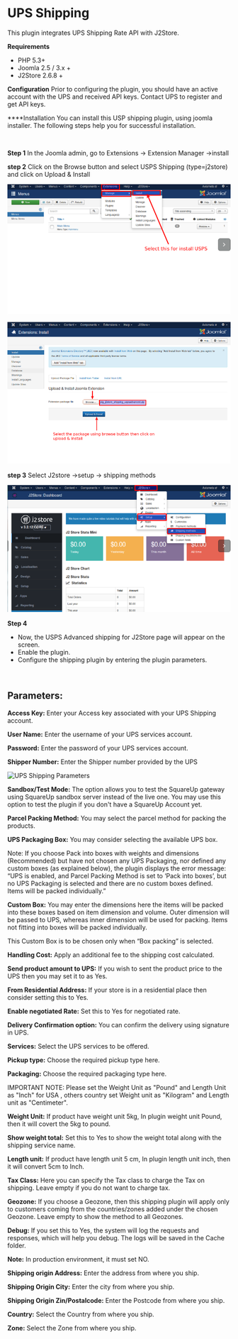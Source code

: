 # UPS Shipping

This plugin integrates UPS Shipping Rate API with J2Store.

**Requirements**

* PHP 5.3+
* Joomla 2.5 / 3.x +
* J2Store 2.6.8 +**‌**

**Configuration** Prior to configuring the plugin, you should have an active account with the UPS and received API keys. Contact UPS to register and get API keys.

**‌**Installation You can install this USP shipping plugin, using joomla installer. The following steps help you for successful installation.

‌

**Step 1** In the Joomla admin, go to Extensions -&gt; Extension Manager -&gt;install

 **step 2** Click on the Browse button and select USPS Shipping \(type=j2store\) and click on Upload & Install

![](../.gitbook/assets/install.png)

![](../.gitbook/assets/install1.png)

 **step 3** Select J2store -&gt;setup -&gt; shipping methods

![](../.gitbook/assets/install2.png)

**Step 4**

* Now, the USPS Advanced shipping for J2Store page will appear on the screen.
* Enable the plugin.
* Configure the shipping plugin by entering the plugin parameters.

‌

## Parameters:

‌**Access Key:** Enter your Access key associated with your UPS Shipping account.

**User Name:** Enter the username of your UPS services account.

**Password:** Enter the password of your UPS services account.

‌**Shipper Number:** Enter the Shipper number provided by the UPS

![UPS Shipping Parameters](https://lh3.googleusercontent.com/yFcnq_P2PATHozpTjD_QGGsSutJV045fJvTqvK6gePCwnQxXu2sQOo9l13Z4UohJSND7QZpu0o5-y-1K67kiQCoaAHbclIbLQLKamlCWENSODJfPH09eYDjDnAfePl9BtMN0gJJG)

‌**Sandbox/Test Mode:** The option allows you to test the SquareUp gateway using SquareUp sandbox server instead of the live one. You may use this option to test the plugin if you don't have a SquareUp Account yet.

‌**Parcel Packing Method:** You may select the parcel method for packing the products.

‌**UPS Packaging Box:** You may consider selecting the available UPS box.

Note: If you choose Pack into boxes with weights and dimensions \(Recommended\) but have not chosen any UPS Packaging, nor defined any custom boxes \(as explained below\), the plugin displays the error message: “UPS is enabled, and Parcel Packing Method is set to ‘Pack into boxes’, but no UPS Packaging is selected and there are no custom boxes defined. Items will be packed individually.”

‌**Custom Box:** You may enter the dimensions here the items will be packed into these boxes based on item dimension and volume. Outer dimension will be passed to UPS, whereas inner dimension will be used for packing. Items not fitting into boxes will be packed individually.

This Custom Box is to be chosen only when “Box packing” is selected.

‌**Handling Cost:** Apply an additional fee to the shipping cost calculated.

‌**Send product amount to UPS:** If you wish to sent the product price to the UPS then you may set it to as Yes.

‌**From Residential Address:** If your store is in a residential place then consider setting this to Yes.

‌**Enable negotiated Rate:** Set this to Yes for negotiated rate.

‌**Delivery Confirmation option:** You can confirm the delivery using signature in UPS.

‌**Services:** Select the UPS services to be offered.

‌**Pickup type:** Choose the required  pickup type here.‌

**Packaging:** Choose the required  packaging type here.

‌IMPORTANT NOTE: Please set the Weight Unit as "Pound" and Length Unit as "Inch" for USA , others country set Weight unit as "Kilogram" and Length unit as "Centimeter".

‌**Weight Unit:** If product have weight unit 5kg, In plugin weight unit Pound, then it will covert the 5kg to pound.

‌**Show weight total:** Set this to Yes to show the weight total along with the shipping service name.

‌**Length unit:** If product have length unit 5 cm, In plugin length unit inch, then it will convert  5cm to Inch.

**Tax Class:** Here you can specify the Tax class to charge the Tax on shipping. Leave empty if you do not want to charge tax.

‌**Geozone:** If you choose a Geozone, then this shipping plugin will apply only to customers coming from the countries/zones added under the chosen Geozone. Leave empty to show the method to all Geozones.

‌**Debug:** If you set this to Yes, the system will log the requests and responses, which will help you debug. The logs will be saved in the Cache folder. 

**Note:** In production environment, it must set NO.

‌**Shipping origin Address:** Enter the address from where you ship.

‌**Shipping Origin City:** Enter the city from where you ship.

‌**Shipping Origin Zin/Postalcode:** Enter the Postcode from where you ship.

‌**Country:** Select the Country from where you ship.

**‌Zone:** Select the Zone from where you ship.

